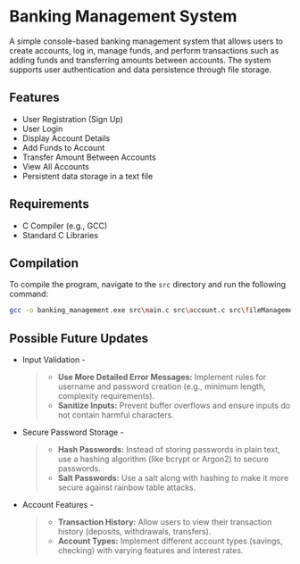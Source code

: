 ﻿# Banking Management System

A simple console-based banking management system that allows users to create accounts, log in, manage funds, and perform transactions such as adding funds and transferring amounts between accounts. The system supports user authentication and data persistence through file storage.

## Features

- User Registration (Sign Up)
- User Login
- Display Account Details
- Add Funds to Account
- Transfer Amount Between Accounts
- View All Accounts
- Persistent data storage in a text file

## Requirements

- C Compiler (e.g., GCC)
- Standard C Libraries

## Compilation

To compile the program, navigate to the `src` directory and run the following command:

```bash
gcc -o banking_management.exe src\main.c src\account.c src\fileManagement.c -Iinclude -Wall
```

## Possible Future Updates
  - Input Validation -

    > - **Use More Detailed Error Messages:** Implement rules for username and password creation (e.g., minimum length, complexity requirements).
    > - **Sanitize Inputs:** Prevent buffer overflows and ensure inputs do not contain harmful characters.

  - Secure Password Storage -

    > - **Hash Passwords:** Instead of storing passwords in plain text, use a hashing algorithm (like bcrypt or Argon2) to secure passwords.
    > - **Salt Passwords:** Use a salt along with hashing to make it more secure against rainbow table attacks.

  - Account Features -

    > - **Transaction History:** Allow users to view their transaction history (deposits, withdrawals, transfers).
    > - **Account Types:** Implement different account types (savings, checking) with varying features and interest rates.

